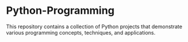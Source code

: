 # Python-Programming

This repository contains a collection of Python projects that demonstrate various programming concepts, techniques, and applications.
